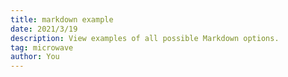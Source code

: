 ```yaml
---
title: markdown example
date: 2021/3/19
description: View examples of all possible Markdown options.
tag: microwave
author: You
---
```

